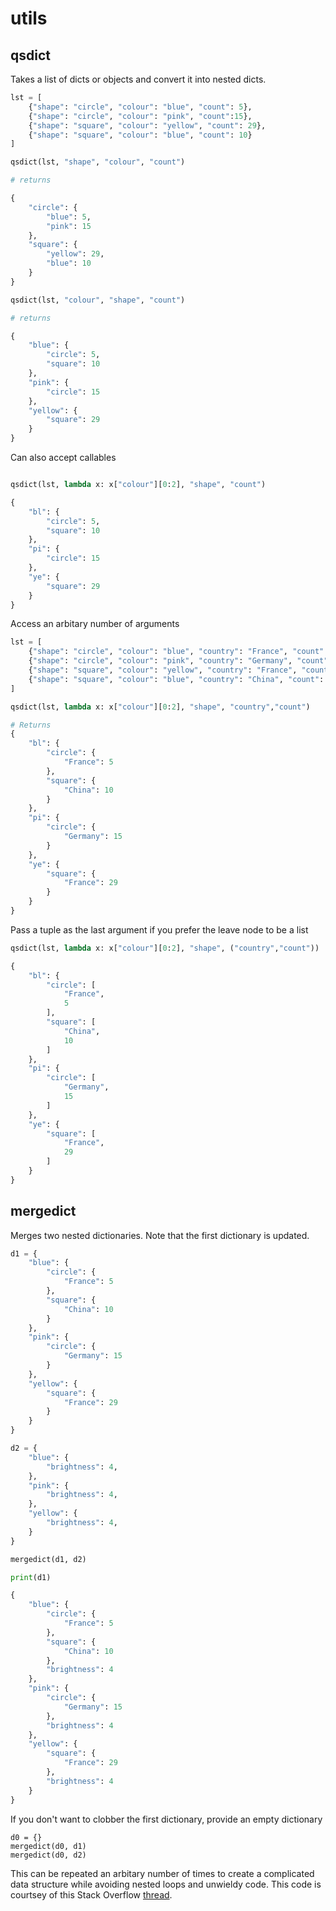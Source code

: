 # utils
## qsdict

Takes a list of dicts or objects and convert it into nested dicts.

```python
lst = [
    {"shape": "circle", "colour": "blue", "count": 5},
    {"shape": "circle", "colour": "pink", "count":15},
    {"shape": "square", "colour": "yellow", "count": 29},
    {"shape": "square", "colour": "blue", "count": 10}
]

qsdict(lst, "shape", "colour", "count")

# returns

{
    "circle": {
        "blue": 5,
        "pink": 15
    },
    "square": {
        "yellow": 29,
        "blue": 10
    }
}

qsdict(lst, "colour", "shape", "count")

# returns

{
    "blue": {
        "circle": 5,
        "square": 10
    },
    "pink": {
        "circle": 15
    },
    "yellow": {
        "square": 29
    }
}
```

Can also accept callables

```python

qsdict(lst, lambda x: x["colour"][0:2], "shape", "count")

{
    "bl": {
        "circle": 5,
        "square": 10
    },
    "pi": {
        "circle": 15
    },
    "ye": {
        "square": 29
    }
}
```

Access an arbitary number of arguments

```python
lst = [
    {"shape": "circle", "colour": "blue", "country": "France", "count": 5},
    {"shape": "circle", "colour": "pink", "country": "Germany", "count":15},
    {"shape": "square", "colour": "yellow", "country": "France", "count": 29},
    {"shape": "square", "colour": "blue", "country": "China", "count": 10}
]

qsdict(lst, lambda x: x["colour"][0:2], "shape", "country","count")

# Returns
{
    "bl": {
        "circle": {
            "France": 5
        },
        "square": {
            "China": 10
        }
    },
    "pi": {
        "circle": {
            "Germany": 15
        }
    },
    "ye": {
        "square": {
            "France": 29
        }
    }
}
```

Pass a tuple as the last argument if you prefer the leave node to be a list

```python
qsdict(lst, lambda x: x["colour"][0:2], "shape", ("country","count"))

{
    "bl": {
        "circle": [
            "France",
            5
        ],
        "square": [
            "China",
            10
        ]
    },
    "pi": {
        "circle": [
            "Germany",
            15
        ]
    },
    "ye": {
        "square": [
            "France",
            29
        ]
    }
}
```

## mergedict

Merges two nested dictionaries. Note that the first dictionary is updated.

```python
d1 = {
    "blue": {
        "circle": {
            "France": 5
        },
        "square": {
            "China": 10
        }
    },
    "pink": {
        "circle": {
            "Germany": 15
        }
    },
    "yellow": {
        "square": {
            "France": 29
        }
    }
}

d2 = {
    "blue": {
        "brightness": 4,
    },
    "pink": {
        "brightness": 4,
    },
    "yellow": {
        "brightness": 4,
    }
}

mergedict(d1, d2)

print(d1)

{
    "blue": {
        "circle": {
            "France": 5
        },
        "square": {
            "China": 10
        },
        "brightness": 4
    },
    "pink": {
        "circle": {
            "Germany": 15
        },
        "brightness": 4
    },
    "yellow": {
        "square": {
            "France": 29
        },
        "brightness": 4
    }
}
```

If you don't want to clobber the first dictionary, provide an empty dictionary
```
d0 = {}
mergedict(d0, d1)
mergedict(d0, d2)
```

This can be repeated an arbitary number of times to create a complicated data structure while avoiding nested loops and unwieldy code. This code is courtsey of this Stack Overflow [thread](https://stackoverflow.com/questions/7204805/how-to-merge-dictionaries-of-dictionaries).
